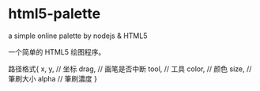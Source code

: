 html5-palette
=============

a simple online palette by nodejs &amp; HTML5

一个简单的 HTML5 绘图程序。

路径格式{
    x, y, // 坐标
    drag, // 画笔是否中断
    tool, // 工具
    color, // 颜色
    size, // 筆刷大小
    alpha // 筆刷濃度
}
